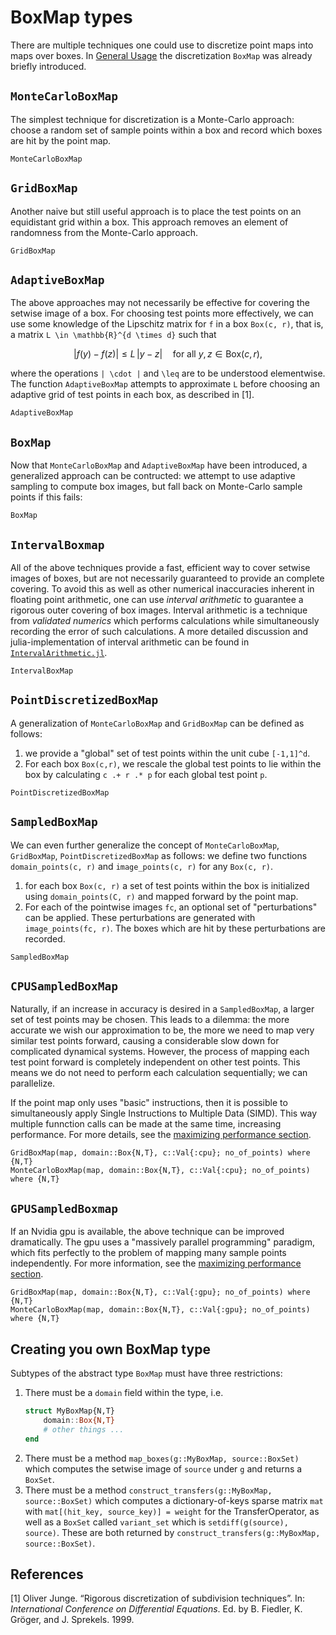 # BoxMap types

There are multiple techniques one could use to discretize point maps into maps over boxes. In [General Usage](https://gaioguys.github.io/GAIO.jl/general/) the discretization `BoxMap` was already briefly introduced. 

## `MonteCarloBoxMap`

The simplest technique for discretization is a Monte-Carlo approach: choose a random set of sample points within a box and record which boxes are hit by the point map. 

```@docs
MonteCarloBoxMap
```

## `GridBoxMap`

Another naive but still useful approach is to place the test points on an equidistant grid within a box. This approach removes an element of randomness from the Monte-Carlo approach. 

```@docs
GridBoxMap
```

## `AdaptiveBoxMap`

The above approaches may not necessarily be effective for covering the setwise image of a box. For choosing test points more effectively, we can use some knowledge of the Lipschitz matrix for ``f`` in a box `Box(c, r)`, that is, a matrix ``L \in \mathbb{R}^{d \times d}`` such that 
```math
| f(y) - f(z) | \leq L \, | y - z | \quad \text{for all } y, z \in \text{Box}(c, r),
```
where the operations ``| \cdot |`` and `` \leq `` are to be understood elementwise. The function `AdaptiveBoxMap` attempts to approximate ``L`` before choosing an adaptive grid of test points in each box, as described in [1]. 

```@docs
AdaptiveBoxMap
```

## `BoxMap`

Now that `MonteCarloBoxMap` and `AdaptiveBoxMap` have been introduced, a generalized approach can be contructed: we attempt to use adaptive sampling to compute box images, but fall back on Monte-Carlo sample points if this fails: 

```@docs
BoxMap
```

## `IntervalBoxmap`

All of the above techniques provide a fast, efficient way to cover setwise images of boxes, but are not necessarily guaranteed to provide an complete covering. To avoid this as well as other numerical inaccuracies inherent in floating point arithmetic, one can use _interval arithmetic_ to guarantee a rigorous outer covering of box images. Interval arithmetic is a technique from _validated numerics_ which performs calculations while simultaneously recording the error of such calculations. A more detailed discussion and julia-implementation of interval arithmetic can be found in [`IntervalArithmetic.jl`](https://github.com/JuliaIntervals/IntervalArithmetic.jl). 

```@docs
IntervalBoxMap
```

## `PointDiscretizedBoxMap`

A generalization of `MonteCarloBoxMap` and `GridBoxMap` can be defined as follows: 
1. we provide a "global" set of test points within the unit cube ``[-1,1]^d``. 
2. For each box `Box(c,r)`, we rescale the global test points to lie within the box by calculating `c .+ r .* p` for each global test point `p`. 

```@docs
PointDiscretizedBoxMap
```

## `SampledBoxMap`

We can even further generalize the concept of `MonteCarloBoxMap`, `GridBoxMap`, `PointDiscretizedBoxMap` as follows: we define two functions `domain_points(c, r)` and `image_points(c, r)` for any `Box(c, r)`. 
1. for each box `Box(c, r)` a set of test points within the box is initialized using `domain_points(C, r)` and mapped forward by the point map. 
2. For each of the pointwise images `fc`, an optional set of "perturbations" can be applied. These perturbations are generated with `image_points(fc, r)`. The boxes which are hit by these perturbations are recorded. 

```@docs
SampledBoxMap
```

## `CPUSampledBoxMap`

Naturally, if an increase in accuracy is desired in a `SampledBoxMap`, a larger set of test points may be chosen. This leads to a dilemma: the more accurate we wish our approximation to be, the more we need to map very similar test points forward, causing a considerable slow down for complicated dynamical systems. However, the process of mapping each test point forward is completely independent on other test points. This means we do not need to perform each calculation sequentially; we can parallelize. 

If the point map only uses "basic" instructions, then it is possible to simultaneously apply Single Instructions to Multiple Data (SIMD). This way multiple funnction calls can be made at the same time, increasing performance. For more details, see the [maximizing performance section](https://gaioguys.github.io/GAIO.jl/simd/). 

```@docs
GridBoxMap(map, domain::Box{N,T}, c::Val{:cpu}; no_of_points) where {N,T}
MonteCarloBoxMap(map, domain::Box{N,T}, c::Val{:cpu}; no_of_points) where {N,T}
```

## `GPUSampledBoxmap`

If an Nvidia gpu is available, the above technique can be improved dramatically. The gpu uses a "massively parallel programming" paradigm, which fits perfectly to the problem of mapping many sample points independently. For more information, see the [maximizing performance section](https://gaioguys.github.io/GAIO.jl/cuda/).

```@docs
GridBoxMap(map, domain::Box{N,T}, c::Val{:gpu}; no_of_points) where {N,T}
MonteCarloBoxMap(map, domain::Box{N,T}, c::Val{:gpu}; no_of_points) where {N,T}
```

## Creating you own BoxMap type

Subtypes of the abstract type `BoxMap` must have three restrictions:
1. There must be a `domain` field within the type, i.e.
   ```julia
   struct MyBoxMap{N,T}
       domain::Box{N,T}
       # other things ...
   end
   ```
2. There must be a method `map_boxes(g::MyBoxMap, source::BoxSet)` which computes the setwise image of `source` under `g` and returns a `BoxSet`. 
3. There must be a method `construct_transfers(g::MyBoxMap, source::BoxSet)` which computes a dictionary-of-keys sparse matrix `mat` with `mat[(hit_key, source_key)] = weight` for the TransferOperator, as well as a `BoxSet` called `variant_set` which is `setdiff(g(source), source)`. These are both returned by `construct_transfers(g::MyBoxMap, source::BoxSet)`. 

## References

[1] Oliver Junge. “Rigorous discretization of subdivision techniques”. In: _International Conference on Differential Equations_. Ed. by B. Fiedler, K. Gröger, and J. Sprekels. 1999.
